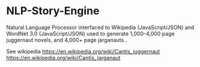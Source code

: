 # NLP-Story-Engine
Natural Language Processor interfaced to Wikipedia (JavaScript/JSON) and WordNet 3.0 (JavaScript/JSON) used to generate 1,000-4,000 page juggernaut novels, and 4,000+ page jarganauts..

See wikipedia 
https://en.wikipedia.org/wiki/Cantis_juggernaut
https://en.wikipedia.org/wiki/Cantis_jarganaut

